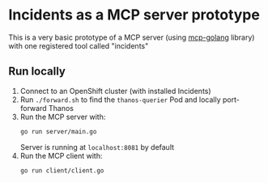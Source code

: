 # Incidents as a MCP server prototype

This is a very basic prototype of a MCP server (using [mcp-golang](https://github.com/metoro-io/mcp-golang) library) 
with one registered tool called "incidents"

## Run locally
1. Connect to an OpenShift cluster (with installed Incidents)
2. Run `./forward.sh` to find the `thanos-querier` Pod and locally port-forward Thanos
3. Run the MCP server with:
    ```bash
    go run server/main.go
    ```
    Server is running at `localhost:8081` by default
4. Run the MCP client with:
    ```bash
    go run client/client.go
    ```
